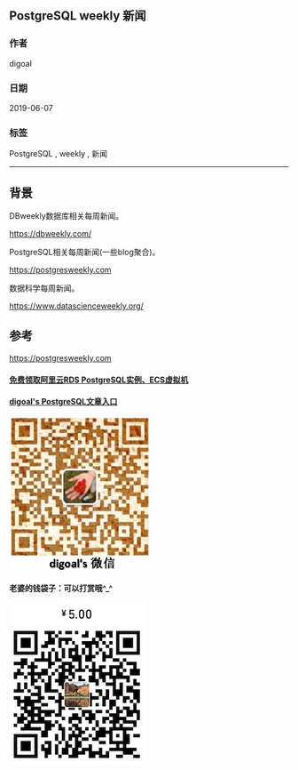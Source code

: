 ## PostgreSQL weekly 新闻  
                                                                                                                                                        
### 作者                                                                                                                                                        
digoal                                                                                                                                                        
                                                                                                                                                        
### 日期                                                                                                                                                        
2019-06-07                                                                                                                                                        
                                                                                                                                                        
### 标签                                                                                                                                                        
PostgreSQL , weekly , 新闻    
                                                                       
----                                                                                                                                                  
                                                                                                                                                    
## 背景     
DBweekly数据库相关每周新闻。  
  
https://dbweekly.com/  
  
PostgreSQL相关每周新闻(一些blog聚合)。  
  
https://postgresweekly.com  
  
数据科学每周新闻。  
  
https://www.datascienceweekly.org/  
  
  
## 参考  
https://postgresweekly.com  
    
  
  
  
  
  
  
  
  
  
#### [免费领取阿里云RDS PostgreSQL实例、ECS虚拟机](https://free.aliyun.com/ "57258f76c37864c6e6d23383d05714ea")
  
  
#### [digoal's PostgreSQL文章入口](https://github.com/digoal/blog/blob/master/README.md "22709685feb7cab07d30f30387f0a9ae")
  
  
![digoal's weixin](../pic/digoal_weixin.jpg "f7ad92eeba24523fd47a6e1a0e691b59")
  
  
#### 老婆的钱袋子：可以打赏哦^_^  
![wife's weixin ds](../pic/wife_weixin_ds.jpg "acd5cce1a143ef1d6931b1956457bc9f")
  
